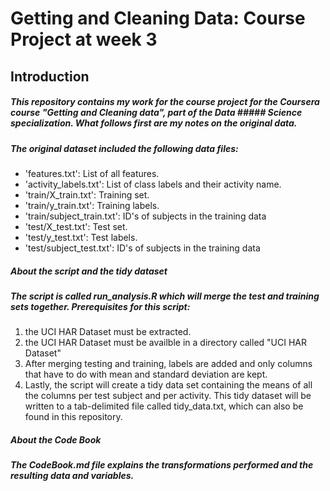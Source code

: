 # Getting and Cleaning Data: Course Project at week 3

## Introduction

##### This repository contains my work for the course project for the Coursera course "Getting and Cleaning data", part of the Data ##### Science specialization. What follows first are my notes on the original data.

##### The original dataset included the following data files:

* 'features.txt': List of all features.
* 'activity_labels.txt': List of class labels and their activity name.
* 'train/X_train.txt': Training set.
* 'train/y_train.txt': Training labels.
* 'train/subject_train.txt': ID's of subjects in the training data
* 'test/X_test.txt': Test set.
* 'test/y_test.txt': Test labels.
* 'test/subject_test.txt': ID's of subjects in the training data

##### About the script and the tidy dataset

##### The script is called run_analysis.R which will merge the test and training sets together. Prerequisites for this script:

1. the UCI HAR Dataset must be extracted.
2. the UCI HAR Dataset must be availble in a directory called "UCI HAR Dataset"
3. After merging testing and training, labels are added and only columns that have to do with mean and standard deviation are kept.
4. Lastly, the script will create a tidy data set containing the means of all the columns per test subject and per activity. This tidy dataset will be written to a tab-delimited file called tidy_data.txt, which can also be found in this repository.

##### About the Code Book

##### The CodeBook.md file explains the transformations performed and the resulting data and variables.
